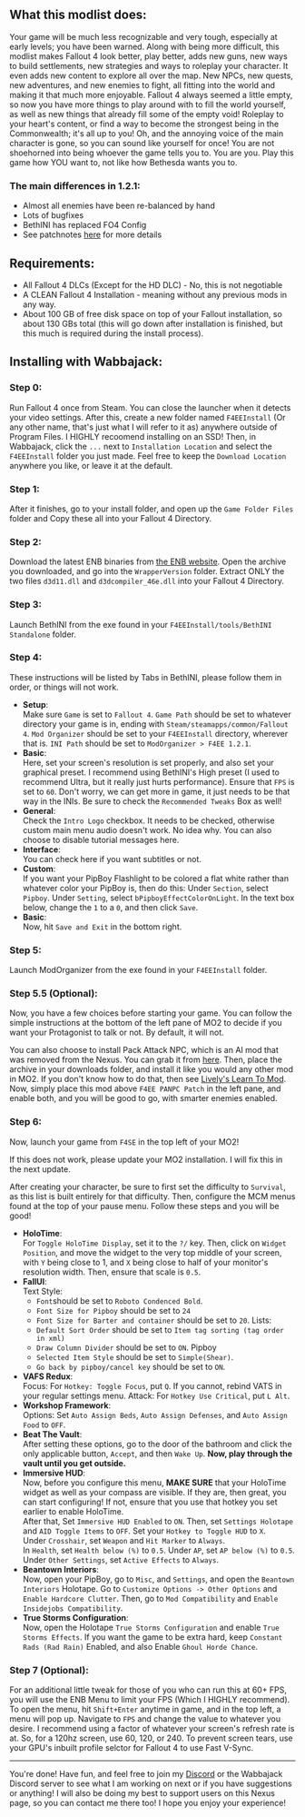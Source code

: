## What this modlist does:

Your game will be much less recognizable and very tough, especially at early levels; you have been warned. Along with being more difficult, this modlist makes Fallout 4 look better, play better, adds new guns, new ways to build settlements, new strategies and ways to roleplay your character. It even adds new content to explore all over the map. New NPCs, new quests, new adventures, and new enemies to fight, all fitting into the world and making it that much more enjoyable. Fallout 4 always seemed a little empty, so now you have more things to play around with to fill the world yourself, as well as new things that already fill some of the empty void! Roleplay to your heart's content, or find a way to become the strongest being in the Commonwealth; it's all up to you! Oh, and the annoying voice of the main character is gone, so you can sound like yourself for once! You are not shoehorned into being whoever the game tells you to. You are you. Play this game how YOU want to, not like how Bethesda wants you to.

### The main differences in 1.2.1:

* Almost all enemies have been re-balanced by hand
* Lots of bugfixes
* BethINI has replaced FO4 Config
* See patchnotes [here](https://github.com/AUGSpeed/F4EE-Patch-Notes) for more details

## Requirements:

* All Fallout 4 DLCs (Except for the HD DLC) - No, this is not negotiable
* A CLEAN Fallout 4 Installation - meaning without any previous mods in any way.
* About 100 GB of free disk space on top of your Fallout installation, so about 130 GBs total (this will go down after installation is finished, but this much is required during the install process).

## Installing with Wabbajack:

### Step 0:

Run Fallout 4 once from Steam. You can close the launcher when it detects your video settings. After this, create a new folder named `F4EEInstall` (Or any other name, that's just what I will refer to it as) anywhere outside of Program Files. I HIGHLY recoomend installing on an SSD! Then, in Wabbajack, click the `...` next to `Installation Location` and select the `F4EEInstall` folder you just made. Feel free to keep the `Download Location` anywhere you like, or leave it at the default.

### Step 1:

After it finishes, go to your install folder, and open up the `Game Folder Files` folder and Copy these all into your Fallout 4 Directory.

### Step 2:

Download the latest ENB binaries from [the ENB website](http://enbdev.com/download_mod_fallout4.htm). Open the archive you downloaded, and go into the `WrapperVersion` folder. Extract ONLY the two files `d3d11.dll` and `d3dcompiler_46e.dll` into your Fallout 4 Directory.

### Step 3:

Launch BethINI from the exe found in your `F4EEInstall/tools/BethINI Standalone` folder.

### Step 4:

These instructions will be listed by Tabs in BethINI, please follow them in order, or things will not work.

* **Setup**:   
Make sure `Game` is set to `Fallout 4`.
`Game Path` should be set to whatever directory your game is in, ending with `Steam/steamapps/common/Fallout 4`.
`Mod Organizer` should be set to your `F4EEInstall` directory, wherever that is.
`INI Path` should be set to `ModOrganizer > F4EE 1.2.1`.
* **Basic**:  
Here, set your screen's resolution is set properly, and also set your graphical preset. I recommend using BethINI's High preset (I used to recommend Ultra, but it really just hurts performance).
Ensure that `FPS` is set to `60`. Don't worry, we can get more in game, it just needs to be that way in the INIs.
Be sure to check the `Recommended Tweaks` Box as well!
* **General**:  
Check the `Intro Logo` checkbox. It needs to be checked, otherwise custom main menu audio doesn't work. No idea why.
You can also choose to disable tutorial messages here.
* **Interface**:  
You can check here if you want subtitles or not.
* **Custom**:  
If you want your PipBoy Flashlight to be colored a flat white rather than whatever color your PipBoy is, then do this:
Under `Section`, select `Pipboy`.
Under `Setting`, select `bPipboyEffectColorOnLight`.
In the text box below, change the `1` to a `0`, and then click `Save`.
* **Basic**:  
Now, hit `Save and Exit` in the bottom right.

### Step 5:

Launch ModOrganizer from the exe found in your `F4EEInstall` folder.

### Step 5.5 (Optional):

Now, you have a few choices before starting your game. You can follow the simple instructions at the bottom of the left pane of MO2 to decide if you want your Protagonist to talk or not. By default, it will not.

You can also choose to install Pack Attack NPC, which is an AI mod that was removed from the Nexus. You can grab it from [here](http://forums.greslingames.com/viewtopic.php?f=4&t=143). Then, place the archive in your downloads folder, and install it like you would any other mod in MO2. If you don't know how to do that, then see [Lively's Learn To Mod](https://github.com/LivelyDismay/Learn-To-Mod/tree/main/lessons). Now, simply place this mod above `F4EE PANPC Patch` in the left pane, and enable both, and you will be good to go, with smarter enemies enabled.

### Step 6:

Now, launch your game from `F4SE` in the top left of your MO2! 

If this does not work, please update your MO2 installation. I will fix this in the next update.

After creating your character, be sure to first set the difficulty to `Survival`, as this list is built entirely for that difficulty. Then, configure the MCM menus found at the top of your pause menu. Follow these steps and you will be good!

* **HoloTime**:   
For `Toggle HoloTime Display`, set it to the `?/` key. Then, click on `Widget Position`, and move the widget to the very top middle of your screen, with `Y` being close to 1, and `X` being close to half of your monitor's resolution width. Then, ensure that scale is `0.5`.
* **FallUI**:   
Text Style: 
  - `Font`should be set to `Roboto Condenced Bold`.
  - `Font Size for Pipboy` should be set to `24`
  - `Font Size for Barter and container` should be set to `20`.
Lists:
  - `Default Sort Order` should be set to `Item tag sorting (tag order in xml)`
  - `Draw Column Divider` should be set to `ON`.
Pipboy
  - `Selected Item Style` should be set to `Simple(Shear)`.
  - `Go back by pipboy/cancel key` should be set to `ON`.
* **VAFS Redux**:  
Focus: For `Hotkey: Toggle Focus`, put `Q`. If you cannot, rebind VATS in your regular settings menu.
Attack: For `Hotkey Use Critical`, put `L Alt`.
* **Workshop Framework**:  
Options: Set `Auto Assign Beds`, `Auto Assign Defenses`, and `Auto Assign Food` to `OFF`.
* **Beat The Vault**:  
After setting these options, go to the door of the bathroom and click the only applicable button, `Accept`, and then `Wake Up`. 
**Now, play through the vault until you get outside.**
* **Immersive HUD**:  
Now, before you configure this menu, **MAKE SURE** that your HoloTime widget as well as your compass are visible. If they are, then great, you can start configuring! If not, ensure that you use that hotkey you set earlier to enable HoloTime.   
After that, Set `Immersive HUD Enabled` to `ON`. 
Then, set `Settings Holotape` and `AID Toggle Items` to `OFF`. 
Set your `Hotkey to Toggle HUD` to `X`.   
Under `Crosshair`, set `Weapon` and `Hit Marker` to `Always`.   
In `Health`, set `Health below (%)` to `0.5`. 
Under `AP`, set `AP below (%)` to `0.5`.   
Under `Other Settings`, set `Active Effects` to `Always`.
* **Beantown Interiors**:  
Now, open your PipBoy, go to `Misc`, and `Settings`, and open the `Beantown Interiors` Holotape. Go to `Customize Options -> Other Options` and `Enable Hardcore Clutter`. Then, go to `Mod Compatibility` and `Enable Insidejobs Compatibility`.
* **True Storms Configuration**:  
Now, open the Holotape `True Storms Configuration` and enable `True Storms Effects`. If you want the game to be extra hard, keep `Constant Rads (Rad Rain)` Enabled, and also Enable `Ghoul Horde Chance`.

### Step 7 (Optional):

For an additional little tweak for those of you who can run this at 60+ FPS, you will use the ENB Menu to limit your FPS (Which I HIGHLY recommend). 
To open the menu, hit `Shift+Enter` anytime in game, and in the top left, a menu will pop up. 
Navigate to `FPS` and change the value to whatever you desire. 
I recommend using a factor of whatever your screen's refresh rate is at. So, for a 120hz screen, use 60, 120, or 240. 
To prevent screen tears, use your GPU's inbuilt profile selctor for Fallout 4 to use Fast V-Sync.

---

You're done! Have fun, and feel free to join my [Discord](https://discord.gg/g4r3pcP) or the Wabbajack Discord server to see what I am working on next or if you have suggestions or anything! I will also be doing my best to support users on this Nexus page, so you can contact me there too! I hope you enjoy your experience!
